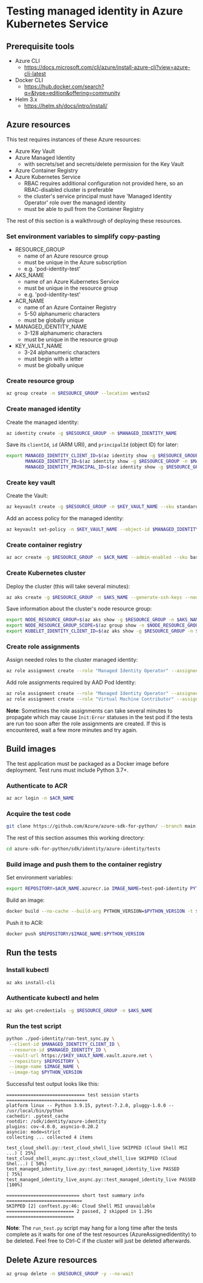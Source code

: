 # Testing managed identity in Azure Kubernetes Service

## Prerequisite tools
- Azure CLI
  - https://docs.microsoft.com/cli/azure/install-azure-cli?view=azure-cli-latest
- Docker CLI
  - https://hub.docker.com/search?q=&type=edition&offering=community
- Helm 3.x
  - https://helm.sh/docs/intro/install/


## Azure resources
This test requires instances of these Azure resources:
- Azure Key Vault
- Azure Managed Identity
  - with secrets/set and secrets/delete permission for the Key Vault
- Azure Container Registry
- Azure Kubernetes Service
  - RBAC requires additional configuration not provided here, so an RBAC-disabled cluster is preferable
  - the cluster's service principal must have 'Managed Identity Operator' role over the managed identity
  - must be able to pull from the Container Registry

The rest of this section is a walkthrough of deploying these resources.

### Set environment variables to simplify copy-pasting
- RESOURCE_GROUP
  - name of an Azure resource group
  - must be unique in the Azure subscription
  - e.g. 'pod-identity-test'
- AKS_NAME
  - name of an Azure Kubernetes Service
  - must be unique in the resource group
  - e.g. 'pod-identity-test'
- ACR_NAME
  - name of an Azure Container Registry
  - 5-50 alphanumeric characters
  - must be globally unique
- MANAGED_IDENTITY_NAME
  - 3-128 alphanumeric characters
  - must be unique in the resource group
- KEY_VAULT_NAME
  - 3-24 alphanumeric characters
  - must begin with a letter
  - must be globally unique

### Create resource group
```sh
az group create -n $RESOURCE_GROUP --location westus2
```

### Create managed identity
Create the managed identity:
```sh
az identity create -g $RESOURCE_GROUP -n $MANAGED_IDENTITY_NAME
```

Save its `clientId`, `id` (ARM URI), and `principalId` (object ID) for later:
```sh
export MANAGED_IDENTITY_CLIENT_ID=$(az identity show -g $RESOURCE_GROUP -n $MANAGED_IDENTITY_NAME --query clientId -o tsv) \
       MANAGED_IDENTITY_ID=$(az identity show -g $RESOURCE_GROUP -n $MANAGED_IDENTITY_NAME --query id -o tsv) \
       MANAGED_IDENTITY_PRINCIPAL_ID=$(az identity show -g $RESOURCE_GROUP -n $MANAGED_IDENTITY_NAME --query principalId -o tsv)
```

### Create key vault
Create the Vault:
```sh
az keyvault create -g $RESOURCE_GROUP -n $KEY_VAULT_NAME --sku standard
```

Add an access policy for the managed identity:
```sh
az keyvault set-policy -n $KEY_VAULT_NAME --object-id $MANAGED_IDENTITY_PRINCIPAL_ID --secret-permissions list
```

### Create container registry
```sh
az acr create -g $RESOURCE_GROUP -n $ACR_NAME --admin-enabled --sku basic
```

### Create Kubernetes cluster
Deploy the cluster (this will take several minutes):
```sh
az aks create -g $RESOURCE_GROUP -n $AKS_NAME --generate-ssh-keys --node-count 1 --disable-rbac --attach-acr $ACR_NAME --enable-managed-identity
```

Save information about the cluster's node resource group:
```sh
export NODE_RESOURCE_GROUP=$(az aks show -g $RESOURCE_GROUP -n $AKS_NAME --query nodeResourceGroup -o tsv)
export NODE_RESOURCE_GROUP_SCOPE=$(az group show -n $NODE_RESOURCE_GROUP --query id -o tsv)
export KUBELET_IDENTITY_CLIENT_ID=$(az aks show -g $RESOURCE_GROUP -n $AKS_NAME --query identityProfile.kubeletidentity.clientId -o tsv)

```

### Create role assignments
Assign needed roles to the cluster managed identity:
```sh
az role assignment create --role "Managed Identity Operator" --assignee $KUBELET_IDENTITY_CLIENT_ID --scope $MANAGED_IDENTITY_ID
```

Add role assignments required by AAD Pod Identity:
```sh
az role assignment create --role "Managed Identity Operator" --assignee $KUBELET_IDENTITY_CLIENT_ID --scope $NODE_RESOURCE_GROUP_SCOPE
az role assignment create --role "Virtual Machine Contributor" --assignee $KUBELET_IDENTITY_CLIENT_ID --scope $NODE_RESOURCE_GROUP_SCOPE

```

**Note**: Sometimes the role assignments can take several minutes to propagate which may cause `Init:Error` statuses in the test pod
if the tests are run too soon after the role assignments are created. If this is encountered, wait a few more minutes and try again.

## Build images
The test application must be packaged as a Docker image before deployment.
Test runs must include Python 3.7+.

### Authenticate to ACR
```sh
az acr login -n $ACR_NAME
```

### Acquire the test code
```sh
git clone https://github.com/Azure/azure-sdk-for-python/ --branch main --single-branch --depth 1
```

The rest of this section assumes this working directory:
```sh
cd azure-sdk-for-python/sdk/identity/azure-identity/tests
```

### Build image and push them to the container registry
Set environment variables:
```sh
export REPOSITORY=$ACR_NAME.azurecr.io IMAGE_NAME=test-pod-identity PYTHON_VERSION=3.9
```

Build an image:
```sh
docker build --no-cache --build-arg PYTHON_VERSION=$PYTHON_VERSION -t $REPOSITORY/$IMAGE_NAME:$PYTHON_VERSION ./managed-identity-live
```

Push it to ACR:
```sh
docker push $REPOSITORY/$IMAGE_NAME:$PYTHON_VERSION
```

## Run the tests

### Install kubectl
```sh
az aks install-cli
```

### Authenticate kubectl and helm
```sh
az aks get-credentials -g $RESOURCE_GROUP -n $AKS_NAME
```

### Run the test script
```sh
python ./pod-identity/run-test_sync.py \
 --client-id $MANAGED_IDENTITY_CLIENT_ID \
 --resource-id $MANAGED_IDENTITY_ID \
 --vault-url https://$KEY_VAULT_NAME.vault.azure.net \
 --repository $REPOSITORY \
 --image-name $IMAGE_NAME \
 --image-tag $PYTHON_VERSION
```

Successful test output looks like this:
```
============================= test session starts ==============================
platform linux -- Python 3.9.15, pytest-7.2.0, pluggy-1.0.0 -- /usr/local/bin/python
cachedir: .pytest_cache
rootdir: /sdk/identity/azure-identity
plugins: cov-4.0.0, asyncio-0.20.2
asyncio: mode=strict
collecting ... collected 4 items

test_cloud_shell.py::test_cloud_shell_live SKIPPED (Cloud Shell MSI ...) [ 25%]
test_cloud_shell_async.py::test_cloud_shell_live SKIPPED (Cloud Shel...) [ 50%]
test_managed_identity_live.py::test_managed_identity_live PASSED         [ 75%]
test_managed_identity_live_async.py::test_managed_identity_live PASSED   [100%]

=========================== short test summary info ============================
SKIPPED [2] conftest.py:46: Cloud Shell MSI unavailable
========================= 2 passed, 2 skipped in 1.29s =========================
```

**Note**: The `run_test.py` script may hang for a long time after the tests complete as it waits
for one of the test resources (AzureAssignedIdentity) to be deleted. Feel free to Ctrl-C if
the cluster will just be deleted afterwards.

## Delete Azure resources
```sh
az group delete -n $RESOURCE_GROUP -y --no-wait
```
